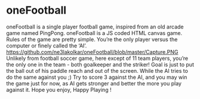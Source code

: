 # oneFootball
oneFootball is a single player football game, inspired from an old arcade game named PingPong.
oneFootball is a JS coded HTML canvas game.
Rules of the game are pretty simple. You’re the only player versus the computer or finely called the ‘AI’. 
https://github.com/ne3lakolkar/oneFootball/blob/master/Capture.PNG
Unlikely from football soccer game, here except of 11 team players, you’re the only one in the team - both goalkeeper and the striker!
Goal is just to put the ball out of his paddle reach and out of the screen.  While the AI tries to do the same against you ;)
Try to score 3 against the AI, and you may win the game just for now, as AI gets stronger and better the more you play against it. Hope you enjoy,
Happy Playing !
